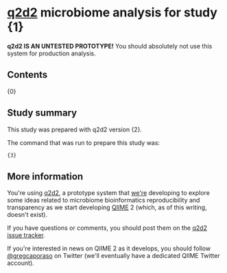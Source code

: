# [q2d2](https://github.com/gregcaporaso/q2d2) microbiome analysis for study **{1}**

**q2d2 IS AN UNTESTED PROTOTYPE!** You should absolutely not use this system for production analysis.

## Contents

{0}

## Study summary

This study was prepared with q2d2 version {2}.

The command that was run to prepare this study was:

```bash
{3}
```

## More information

You're using [q2d2](https://github.com/gregcaporaso/q2d2), a prototype system that [we're](https://github.com/gregcaporaso/q2d2/graphs/contributors) developing to explore some ideas related to microbiome bioinformatics reproducibility and transparency as we start developing [QIIME](http://www.qiime.org) 2 (which, as of this writing, doesn't exist).

If you have questions or comments, you should post them on the [q2d2 issue tracker](https://github.com/gregcaporaso/q2d2/issues).

If you're interested in news on QIIME 2 as it develops, you should follow [@gregcaporaso](https://twitter.com/gregcaporaso) on Twitter (we'll eventually have a dedicated QIIME Twitter account).
